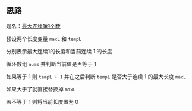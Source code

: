 ## 思路

题名：[最大连续1的个数](https://leetcode-cn.com/problems/max-consecutive-ones/)

预设两个长度变量 `maxL` 和 `tempL` 

分别表示最大连续1的长度和当前连续 1 的长度

循环数组 `nums` 并判断当前值是否等于 1

如果等于 1 则 `tempL + 1` 并在之后判断 `tempL` 是否大于连续 1 的最大长度 `maxL` 

如果大于了就直接替换掉 `maxL`

若不等于 1 则将当前长度置为 0 